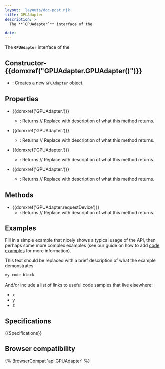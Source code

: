 ```yaml
---
layout: 'layouts/doc-post.njk'
title: GPUAdapter
description: >
  The **`GPUAdapter`** interface of the  

date: 
---
```


The **`GPUAdapter`** interface of the  





 ## Constructor- {{domxref("GPUAdapter.GPUAdapter()")}}
  - : Creates a new `GPUAdapter` object.



## Properties

- {{domxref('GPUAdapter.')}}
  - : Returns // Replace with description of what this method returns.

- {{domxref('GPUAdapter.')}}
  - : Returns // Replace with description of what this method returns.

- {{domxref('GPUAdapter.')}}
  - : Returns // Replace with description of what this method returns.

- {{domxref('GPUAdapter.')}}
  - : Returns // Replace with description of what this method returns.

## Methods

- {{domxref('GPUAdapter.requestDevice')}}
  - : Returns // Replace with description of what this method returns.



## Examples

Fill in a simple example that nicely shows a typical usage of the API, then perhaps some more complex examples (see our guide on how to add [code examples](/en-US/docs/MDN/Contribute/Structures/Code_examples) for more information).

This text should be replaced with a brief description of what the example demonstrates.

```js
my code block
```

And/or include a list of links to useful code samples that live elsewhere:

*   x
*   y
*   z

## Specifications

{{Specifications}}

## Browser compatibility

{% BrowserCompat 'api.GPUAdapter' %}

